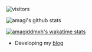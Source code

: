 ![visitors](https://visitor-badge.glitch.me/badge?page_id=amagiddmxh.amagiddmxh)

![amagi's github stats](https://github-readme-stats.vercel.app/api?username=amagiddmxh&show_icons=true)

[![amagiddmxh's wakatime stats](https://github-readme-stats.vercel.app/api/wakatime?username=amagiddmxh&layout=compact)](https://github.com/anuraghazra/github-readme-stats)

- Developing my [blog]


[blog]: http://amagi.love/
